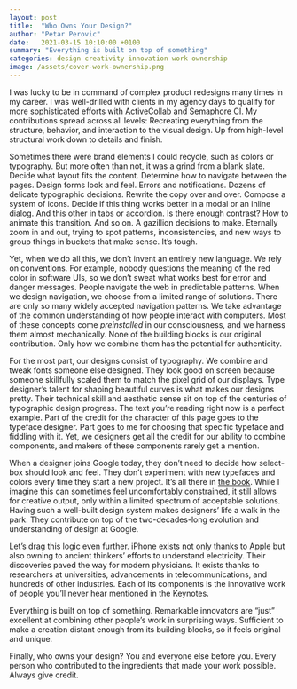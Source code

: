 ```yaml
---
layout: post
title:  "Who Owns Your Design?"
author: "Petar Perovic"
date:   2021-03-15 10:10:00 +0100
summary: "Everything is built on top of something"
categories: design creativity innovation work ownership
image: /assets/cover-work-ownership.png
---
```


I was lucky to be in command of complex product redesigns many times in my career. I was well-drilled with clients in my agency days to qualify for more sophisticated efforts with [ActiveCollab](https://activecollab.com/) and [Semaphore CI](https://semaphoreci.com/). My contributions spread across all levels: Recreating everything from the structure, behavior, and interaction to the visual design. Up from high-level structural work down to details and finish.

Sometimes there were brand elements I could recycle, such as colors or typography. But more often than not, it was a grind from a blank slate. Decide what layout fits the content. Determine how to navigate between the pages. Design forms look and feel. Errors and notifications. Dozens of delicate typographic decisions. Rewrite the copy over and over. Compose a system of icons. Decide if this thing works better in a modal or an inline dialog. And this other in tabs or accordion. Is there enough contrast? How to animate this transition. And so on. A gazillion decisions to make. Eternally zoom in and out, trying to spot patterns, inconsistencies, and new ways to group things in buckets that make sense. It’s tough.

Yet, when we do all this, we don’t invent an entirely new language. We rely on conventions. For example, nobody questions the meaning of the red color in software UIs, so we don’t sweat what works best for error and danger messages. People navigate the web in predictable patterns. When we design navigation, we choose from a limited range of solutions. There are only so many widely accepted navigation patterns. We take advantage of the common understanding of how people interact with computers. Most of these concepts come _preinstalled_ in our consciousness, and we harness them almost mechanically. None of the building blocks is our original contribution. Only how we combine them has the potential for authenticity.

For the most part, our designs consist of typography. We combine and tweak fonts someone else designed. They look good on screen because someone skillfully scaled them to match the pixel grid of our displays. Type designer’s talent for shaping beautiful curves is what makes our designs pretty. Their technical skill and aesthetic sense sit on top of the centuries of typographic design progress. The text you’re reading right now is a perfect example. Part of the credit for the character of this page goes to the typeface designer. Part goes to me for choosing that specific typeface and fiddling with it. Yet, we designers get all the credit for our ability to combine components, and makers of these components rarely get a mention.

When a designer joins Google today, they don’t need to decide how select-box should look and feel. They don’t experiment with new typefaces and colors every time they start a new project. It’s all there in [the book](https://material.io/). While I imagine this can sometimes feel uncomfortably constrained, it still allows for creative output, only within a limited spectrum of acceptable solutions. Having such a well-built design system makes designers’ life a walk in the park. They contribute on top of the two-decades-long evolution and understanding of design at Google.

Let’s drag this logic even further. iPhone exists not only thanks to Apple but also owning to ancient thinkers’ efforts to understand electricity. Their discoveries paved the way for modern physicians. It exists thanks to researchers at universities, advancements in telecommunications, and hundreds of other industries. Each of its components is the innovative work of people you’ll never hear mentioned in the Keynotes.

Everything is built on top of something. Remarkable innovators are “just” excellent at combining other people’s work in surprising ways. Sufficient to make a creation distant enough from its building blocks, so it feels original and unique.

Finally, who owns your design? You and everyone else before you. Every person who contributed to the ingredients that made your work possible. Always give credit.